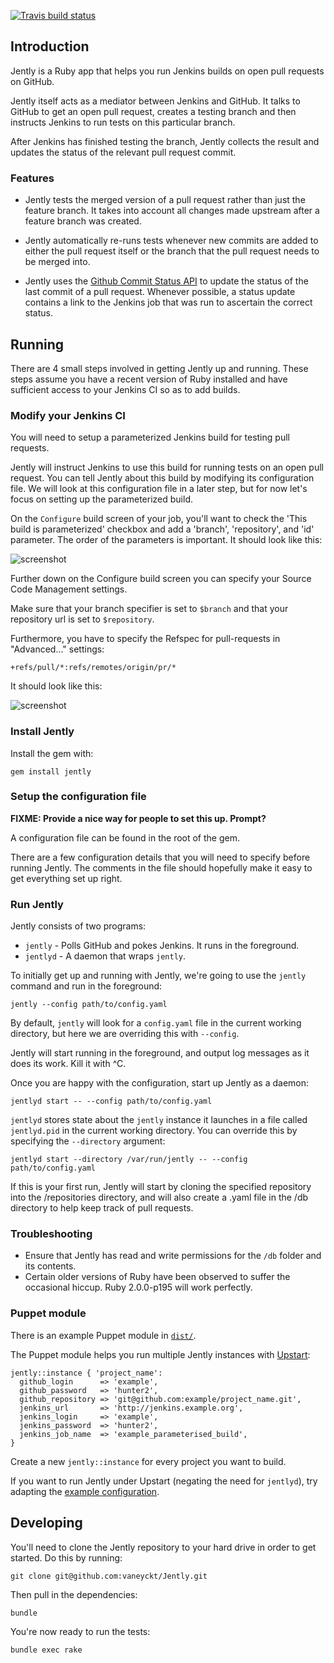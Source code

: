 [![Travis build status](https://travis-ci.org/vaneyckt/Jently.png?branch=master)](https://travis-ci.org/vaneyckt/Jently)

## Introduction

Jently is a Ruby app that helps you run Jenkins builds on open pull requests on GitHub. 

Jently itself acts as a mediator between Jenkins and GitHub. It talks to GitHub to get an open pull request, creates a testing branch and then instructs Jenkins to run tests on this particular branch. 

After Jenkins has finished testing the branch, Jently collects the result and updates the status of the relevant pull request commit.

### Features

- Jently tests the merged version of a pull request rather than just the feature branch. It takes into account all changes made upstream after a feature branch was created.

- Jently automatically re-runs tests whenever new commits are added to either the pull request itself or the branch that the pull request needs to be merged into.

- Jently uses the [Github Commit Status API](https://github.com/blog/1227-commit-status-api) to update the status of the last commit of a pull request. Whenever possible, a status update contains a link to the Jenkins job that was run to ascertain the correct status.

## Running

There are 4 small steps involved in getting Jently up and running. These steps assume you have a recent version of Ruby installed and have sufficient access to your Jenkins CI so as to add builds.

### Modify your Jenkins CI

You will need to setup a parameterized Jenkins build for testing pull requests. 

Jently will instruct Jenkins to use this build for running tests on an open pull request. You can tell Jently about this build by modifying its configuration file. We will look at this configuration file in a later step, but for now let's focus on setting up the parameterized build.

On the `Configure` build screen of your job, you'll want to check the 'This build is parameterized' checkbox and add a 'branch', 'repository', and 'id' parameter. The order of the parameters is important. It should look like this:

![screenshot](http://imgur.com/5Q3iA.png)

Further down on the Configure build screen you can specify your Source Code Management settings. 

Make sure that your branch specifier is set to `$branch` and that your repository url is set to `$repository`. 

Furthermore, you have to specify the Refspec for pull-requests in "Advanced..." settings:

```
+refs/pull/*:refs/remotes/origin/pr/*
```

It should look like this:

![screenshot](http://imgur.com/LbdKFTY.png)

### Install Jently

Install the gem with: 

``` 
gem install jently
```

### Setup the configuration file

**FIXME: Provide a nice way for people to set this up. Prompt?**

A configuration file can be found in the root of the gem. 

There are a few configuration details that you will need to specify before running Jently. The comments in the file should hopefully make it easy to get everything set up right.

### Run Jently

Jently consists of two programs: 

 - `jently` - Polls GitHub and pokes Jenkins. It runs in the foreground.
 - `jentlyd` - A daemon that wraps `jently`. 

To initially get up and running with Jently, we're going to use the `jently` command and run in the foreground:

```
jently --config path/to/config.yaml
```

By default, `jently` will look for a `config.yaml` file in the current working directory, but here we are overriding this with `--config`.

Jently will start running in the foreground, and output log messages as it does its work. Kill it with ^C. 

Once you are happy with the configuration, start up Jently as a daemon:

```
jentlyd start -- --config path/to/config.yaml
```

`jentlyd` stores state about the `jently` instance it launches in a file called `jentlyd.pid` in the current working directory. You can override this by specifying the `--directory` argument:

```
jentlyd start --directory /var/run/jently -- --config path/to/config.yaml
```

If this is your first run, Jently will start by cloning the specified repository into the /repositories directory, and will also create a .yaml file in the /db directory to help keep track of pull requests.


### Troubleshooting

- Ensure that Jently has read and write permissions for the `/db` folder and its contents.
- Certain older versions of Ruby have been observed to suffer the occasional hiccup. Ruby 2.0.0-p195 will work perfectly.


### Puppet module

There is an example Puppet module in [`dist/`](https://github.com/vaneyckt/Jently/tree/master/dist/puppet-module).

The Puppet module helps you run multiple Jently instances with [Upstart](http://upstart.ubuntu.com/): 

``` puppet
jently::instance { 'project_name':
  github_login      => 'example',
  github_password   => 'hunter2',
  github_repository => 'git@github.com:example/project_name.git',
  jenkins_url       => 'http://jenkins.example.org',
  jenkins_login     => 'example',
  jenkins_password  => 'hunter2',
  jenkins_job_name  => 'example_parameterised_build',
}
```

Create a new `jently::instance` for every project you want to build. 

If you want to run Jently under Upstart (negating the need for `jentlyd`), try adapting the [example configuration](https://github.com/vaneyckt/Jently/blob/master/dist/puppet-module/jently/templates/jently-init.conf.erb).  

## Developing

You'll need to clone the Jently repository to your hard drive in order to get started. Do this by running:

```
git clone git@github.com:vaneyckt/Jently.git
```

Then pull in the dependencies: 

``` 
bundle
```

You're now ready to run the tests:

``` 
bundle exec rake
```

